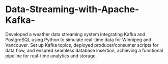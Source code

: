 # Data-Streaming-with-Apache-Kafka-
Developed a weather data streaming system integrating Kafka and PostgreSQL using Python to simulate real-time data for Winnipeg and Vancouver. Set up Kafka topics, deployed producer/consumer scripts for data flow, and ensured seamless database insertion, achieving a functional pipeline for real-time analytics and storage.
